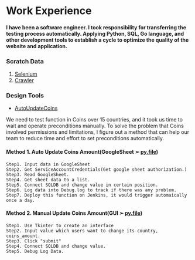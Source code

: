 # Work Experience

#### I have been a software engineer. I took responsibility for transferring the testing process automatically. Applying Python, SQL, Go language, and other development tools to establish a cycle to optimize the quality of the website and application.

### Scratch Data
1. [Selenium](https://github.com/uranus-wyx/shopee/blob/main/selenium%20script.py)
2. [Crawler](https://github.com/uranus-wyx/shopee/blob/main/crawler.py)

### Design Tools 

*  [AutoUpdateCoins](https://github.com/uranus-wyx/shopee/tree/main/AutoCoinsUpdate)

We need to test function in Coins over 15 countries, and it took us time to wait and operate preconditions manually.
To solve the problem that Coins involved permissions and limitations, I figure out a method that can help our team to reduce time and effort to set preconditions automatically.

#### Method 1. Auto Update Coins Amount(GoogleSheet ➢ [py.file](https://github.com/uranus-wyx/shopee/blob/main/AutoCoinsUpdate/AutoCoinsUpdate.py))

    Step1. Input data in GoogleSheet
    Step2. Get ServiceAccountCredentials(Get google sheet authorization.)
    Step3. Read GoogleSheet.
    Step4. Get sheet data to a list.
    Step5. Connect SQLDB and change value in certain position.
    Step6. Log data into Debug.log to track if there was any problem.
    Step7. Deploy this function on Jenkins, it would trigger automaically once a day.
    
#### Method 2. Manual Update Coins Amount(GUI ➢ [py.file](https://github.com/uranus-wyx/shopee/blob/main/AutoCoinsUpdate/UpdateCoinsAmount.py))

    Step1. Use Tkinter to create an interface
    Step2. Input value which users want to change its country, coins_amount.
    Step3. Click "submit"
    Step4. Connect SQLDB and change value.
    Step5. Debug Log Data.
